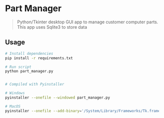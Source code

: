 # Part Manager

> Python/Tkinter desktop GUI app to manage customer computer parts. This app uses Sqlite3 to store data

## Usage

```bash
# Install dependencies
pip install -r requirements.txt

# Run script
python part_manager.py


# Compiled with Pyinstaller

# Windows
pyinstaller --onefile --windowed part_manager.py

# MacOS
pyinstaller --onefile --add-binary='/System/Library/Frameworks/Tk.framework/Tk':'tk' --add-binary='/System/Library/Frameworks/Tcl.framework/Tcl':'tcl' part_manager.py
```